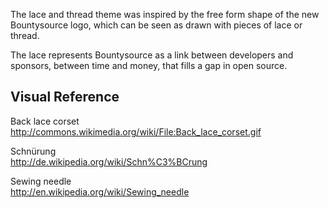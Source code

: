 The lace and thread theme was inspired by the free form shape
of the new Bountysource logo, which can be seen as drawn with
pieces of lace or thread.

The lace represents Bountysource as a link
between developers and sponsors, between time and money,
that fills a gap in open source.

## Visual Reference

Back lace corset  
http://commons.wikimedia.org/wiki/File:Back_lace_corset.gif

Schnürung  
http://de.wikipedia.org/wiki/Schn%C3%BCrung

Sewing needle  
http://en.wikipedia.org/wiki/Sewing_needle
